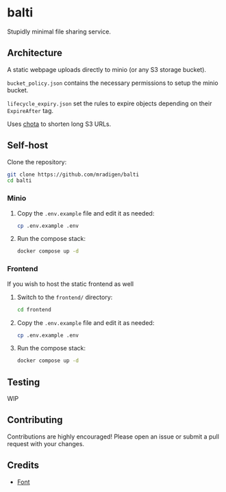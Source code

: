 # balti

Stupidly minimal file sharing service.

## Architecture

A static webpage uploads directly to minio (or any S3 storage bucket).

`bucket_policy.json` contains the necessary permissions to setup the minio bucket.

`lifecycle_expiry.json` set the rules to expire objects depending on their `ExpireAfter` tag.

Uses [chota](https://github.com/mradigen/chota) to shorten long S3 URLs.

## Self-host

Clone the repository:

```sh
git clone https://github.com/mradigen/balti
cd balti
```

### Minio

1. Copy the `.env.example` file and edit it as needed:

    ```sh
    cp .env.example .env
    ```

2. Run the compose stack:
    ```sh
    docker compose up -d
    ```

### Frontend

If you wish to host the static frontend as well

1. Switch to the `frontend/` directory:

    ```sh
    cd frontend
    ```

2. Copy the `.env.example` file and edit it as needed:

    ```sh
    cp .env.example .env
    ```

3. Run the compose stack:
    ```sh
    docker compose up -d
    ```

## Testing

WIP

## Contributing

Contributions are highly encouraged! Please open an issue or submit a pull request with your changes.

## Credits

- [Font](https://www.1001fonts.com/dual-font.html)
